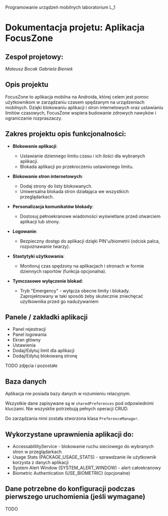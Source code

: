 Programowanie urządzeń mobilnych laboratorium L_1

# Dokumentacja projetu: Aplikacja FocusZone

## Zespoł projetowy:
_Mateusz Bocak
Gabriela Bieniek_

## Opis projektu

FocusZone to aplikacja mobilna na Androida, której celem jest pomoc użytkownikom w zarządzaniu czasem spędzanym na urządzeniach mobilnych. Dzięki blokowaniu aplikacji i stron internetowych oraz ustawianiu limitów czasowych, FocusZone wspiera budowanie zdrowych nawyków i ograniczanie rozpraszaczy.


## Zakres projektu opis funkcjonalności:

- **Blokowanie aplikacji**:
    - Ustawianie dziennego limitu czasu i ich ilości dla wybranych aplikacji.
    - Blokada aplikacji po przekroczeniu ustawionego limitu.

- **Blokowanie stron internetowych**:
    - Dodaj strony do listy blokowanych.
    - Uniwersalna blokada stron działająca we wszystkich przeglądarkach.

- **Personalizacja komunikatów blokady**:
    - Dostosuj pełnoekranowe wiadomości wyświetlane przed otwarciem aplikacji lub strony.

- **Logowanie**:
    - Bezpieczny dostęp do aplikacji dzięki PIN'u/biometrii (odcisk palca, rozpoznawanie twarzy).

- **Stastytyki użytkowania**:
    - Monitoruj czas spędzony na aplikacjach i stronach w formie dziennych raportów (funkcja opcjonalna).

- **Tymczasowe wyłączenie blokad**:
  - Tryb "Emergency" - wyłącza obecne limity i blokady. Zaprojektowany w taki sposób żeby skutecznie zniechęcać użytkownika przed go nadużywaniem

## Panele / zakładki aplikacji 

- Panel rejestracji
- Panel logowania
- Ekran główny
- Ustawienia
- Dodaj/Edytuj limit dla aplikacji
- Dodaj/Edytuj blokowaną stronę

TODO
zdjęcia i pozostałe

## Baza danych

Aplikacja nie posiada bazy danych w rozumieniu relacyjnym.

Wszystkie dane zapisywane są w `sharedPreferences` pod odpowiednimi kluczami. Nie wszysktie potrzebują pełnych operacji CRUD.

Do zarządzania nimi została stworzona klasa `PreferenceManager`.

## Wykorzystane uprawnienia aplikacji do:

- AccessablilityService                       - blokowanie ruchu sieciowego do wybranych stron w przeglądarkach
- Usage Stats (PACKAGE_USAGE_STATS)           - sprawdzanie ile użytkownik korzysta z danych aplikacji
- System Alert Window (SYSTEM_ALERT_WINDOW)   - alert całoekranowy
- Biometric Authentication (USE_BIOMETRIC) (opcjonalne)

## Dane potrzebne do konfiguracji podczas pierwszego uruchomienia (jeśli wymagane)

TODO